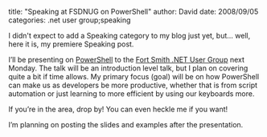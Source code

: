 
title: "Speaking at FSDNUG on PowerShell"
author: David
date: 2008/09/05
categories: .net user group;speaking

I didn't expect to add a Speaking category to my blog just yet, but... well, here it is, my premiere Speaking post. 

I’ll be presenting on [PowerShell](http://www.microsoft.com/windowsserver2003/technologies/management/powershell/default.mspx) to the [Fort Smith .NET User Group](http://fsdnug.org/) next Monday. The talk will be an introduction level talk, but I plan on covering quite a bit if time allows. My primary focus (goal) will be on how PowerShell can make us as developers be more productive, whether that is from script automation or just learning to more efficient by using our keyboards more. 

If you’re in the area, drop by! You can even heckle me if you want! 

I’m planning on posting the slides and examples after the presentation.

